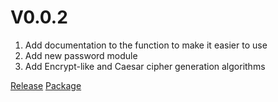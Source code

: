 # V0.0.2
1. Add documentation to the function to make it easier to use
2. Add new password module
3. Add Encrypt-like and Caesar cipher generation algorithms

[Release](https://github.com/CoolPlayLin/Technology-Note/releases/tag/0.0.2)
[Package](https://pypi.org/project/Technology-Note/0.0.2/)